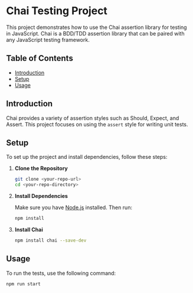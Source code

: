 # Chai Testing Project

This project demonstrates how to use the Chai assertion library for testing in JavaScript. Chai is a BDD/TDD assertion library that can be paired with any JavaScript testing framework.

## Table of Contents

- [Introduction](#introduction)
- [Setup](#setup)
- [Usage](#usage)


## Introduction

Chai provides a variety of assertion styles such as Should, Expect, and Assert. This project focuses on using the `assert` style for writing unit tests. 

## Setup

To set up the project and install dependencies, follow these steps:

1. **Clone the Repository**

    ```sh
    git clone <your-repo-url>
    cd <your-repo-directory>
    ```

2. **Install Dependencies**

    Make sure you have [Node.js](https://nodejs.org/) installed. Then run:

    ```sh
    npm install
    ```

3. **Install Chai**

    ```sh
    npm install chai --save-dev
    ```

## Usage

To run the tests, use the following command:

```sh
npm run start
